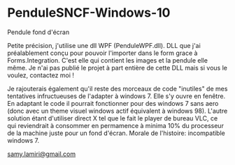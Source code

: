 # PenduleSNCF-Windows-10
Pendule fond d'écran

Petite précision, j'utilise une dll WPF (PenduleWPF.dll).
DLL que j'ai préalablement conçu pour pouvoir l'importer dans le form grace à Forms.Integration.
C'est elle qui contient les images et la pendule elle même.
Je n'ai pas publié le projet à part entière de cette DLL mais si vous le voulez, contactez moi !

Je rajouterais également qu'il reste des morceaux de code "inutiles" de mes tentatives infructueuses de l'adapter à windows 7.
Elle s'y ouvre en fenêtre. En adaptant le code il pourrait fonctionner pour des windows 7 sans aero (donc avec un theme visuel windows actif équivalent à windows 98). L'autre solution étant d'utiliser direct X tel que le fait le player de bureau VLC, ce qui reviendrait à consommer en permamence à minima 10% du processeur de la machine juste pour un fond d'écran.
Morale de l'histoire: incompatible windows 7.

samy.lamiri@gmail.com
